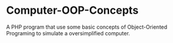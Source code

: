 # Computer-OOP-Concepts
A PHP program that use some basic concepts of Object-Oriented Programing to simulate a oversimplified computer.
